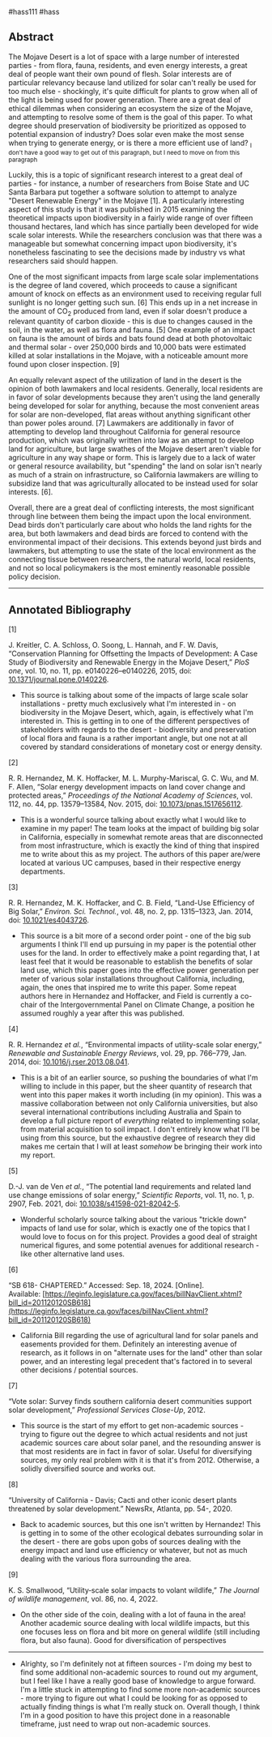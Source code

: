 #hass111 #hass

## Abstract

The Mojave Desert is a lot of space with a large number of interested parties - from flora, fauna, residents, and even energy interests, a great deal of people want their own pound of flesh. Solar interests are of particular relevancy because land utilized for solar can't really be used for too much else - shockingly, it's quite difficult for plants to grow when all of the light is being used for power generation. There are a great deal of ethical dilemmas when considering an ecosystem the size of the Mojave, and attempting to resolve some of them is the goal of this paper. To what degree should preservation of biodiversity be prioritized as opposed to potential expansion of industry? Does solar even make the most sense when trying to generate energy, or is there a more efficient use of land? <sub>I don't have a good way to get out of this paragraph, but I need to move on from this paragraph</sub>

Luckily, this is a topic of significant research interest to a great deal of parties - for instance, a number of researchers from Boise State and UC Santa Barbara put together a software solution to attempt to analyze "Desert Renewable Energy" in the Mojave \[1]. A particularly interesting aspect of this study is that it was published in 2015 examining the theoretical impacts upon biodiversity in a fairly wide range of over fifteen thousand hectares, land which has since partially been developed for wide scale solar interests. While the researchers conclusion was that there was a manageable but somewhat concerning impact upon biodiversity, it's nonetheless fascinating to see the decisions made by industry vs what researchers said should happen.

One of the most significant impacts from large scale solar implementations is the degree of land covered, which proceeds to cause a significant amount of knock on effects as an environment used to receiving regular full sunlight is no longer getting such sun. \[6] This ends up in a net increase in the amount of CO<sub>2</sub> produced from land, even if solar doesn't produce a relevant quantity of carbon dioxide - this is due to changes caused in the soil, in the water, as well as flora and fauna. \[5]  One example of an impact on fauna is the amount of birds and bats found dead at both photovoltaic and thermal solar - over 250,000 birds and 10,000 bats were estimated killed at solar installations in the Mojave, with a noticeable amount more found upon closer inspection. \[9]

An equally relevant aspect of the utilization of land in the desert is the opinion of both lawmakers and local residents. Generally, local residents are in favor of solar developments because they aren't using the land generally being developed for solar for anything, because the most convenient areas for solar are non-developed, flat areas without anything significant other than power poles around.  \[7] Lawmakers are additionally in favor of attempting to develop land throughout California for general resource production, which was originally written into law as an attempt to develop land for agriculture, but large swathes of the Mojave desert aren't viable for agriculture in any way shape or form. This is largely due to a lack of water or general resource availability, but "spending" the land on solar isn't nearly as much of a strain on infrastructure, so California lawmakers are willing to subsidize land that was agriculturally allocated to be instead used for solar interests. \[6].

Overall, there are a great deal of conflicting interests, the most significant through line between them being the impact upon the local environment. Dead birds don't particularly care about who holds the land rights for the area, but both lawmakers and dead birds are forced to contend with the environmental impact of their decisions. This extends beyond just birds and lawmakers, but attempting to use the state of the local environment as the connecting tissue between researchers, the natural world, local residents, and not so local policymakers is the most eminently reasonable possible policy decision.
 


---

## Annotated Bibliography

\[1]

J. Kreitler, C. A. Schloss, O. Soong, L. Hannah, and F. W. Davis, “Conservation Planning for Offsetting the Impacts of Development: A Case Study of Biodiversity and Renewable Energy in the Mojave Desert,” _PloS one_, vol. 10, no. 11, pp. e0140226–e0140226, 2015, doi: [10.1371/journal.pone.0140226](https://doi.org/10.1371/journal.pone.0140226).
- This source is talking about some of the impacts of large scale solar installations - pretty much exclusively what I'm interested in - on biodiversity in the Mojave Desert, which, again, is effectively what I'm interested in. This is getting in to one of the different perspectives of stakeholders with regards to the desert - biodiversity and preservation of local flora and fauna is a rather important angle, but one not at all covered by standard considerations of monetary cost or energy density.

\[2]

R. R. Hernandez, M. K. Hoffacker, M. L. Murphy-Mariscal, G. C. Wu, and M. F. Allen, “Solar energy development impacts on land cover change and protected areas,” _Proceedings of the National Academy of Sciences_, vol. 112, no. 44, pp. 13579–13584, Nov. 2015, doi: [10.1073/pnas.1517656112](https://doi.org/10.1073/pnas.1517656112).
- This is a wonderful source talking about exactly what I would like to examine in my paper! The team looks at the impact of building big solar in California, especially in somewhat remote areas that are disconnected from most infrastructure, which is exactly the kind of thing that inspired me to write about this as my project. The authors of this paper are/were located at various UC campuses, based in their respective energy departments.


\[3]

R. R. Hernandez, M. K. Hoffacker, and C. B. Field, “Land-Use Efficiency of Big Solar,” _Environ. Sci. Technol._, vol. 48, no. 2, pp. 1315–1323, Jan. 2014, doi: [10.1021/es4043726](https://doi.org/10.1021/es4043726).
- This source is a bit more of a second order point - one of the big sub arguments I think I'll end up pursuing in my paper is the potential other uses for the land. In order to effectively make a point regarding that, I at least feel that it would be reasonable to establish the benefits of solar land use, which this paper goes into the effective power generation per meter of various solar installations throughout California, including, again, the ones that inspired me to write this paper. Some repeat authors here in Hernandez and Hoffacker, and Field is currently a co-chair of the Intergovernmental Panel on Climate Change, a position he assumed roughly a year after this was published. 

\[4]

R. R. Hernandez _et al._, “Environmental impacts of utility-scale solar energy,” _Renewable and Sustainable Energy Reviews_, vol. 29, pp. 766–779, Jan. 2014, doi: [10.1016/j.rser.2013.08.041](https://doi.org/10.1016/j.rser.2013.08.041).
- This is a bit of an earlier source, so pushing the boundaries of what I'm willing to include in this paper, but the sheer quantity of research that went into this paper makes it worth including (in my opinion). This was a massive collaboration between not only California universities, but also several international contributions including Australia and Spain to develop a full picture report of *everything* related to implementing solar, from material acquisition to soil impact. I don't entirely know what I'll be using from this source, but the exhaustive degree of research they did makes me certain that I will at least *somehow* be bringing their work into my report.

\[5]


D.-J. van de Ven _et al._, “The potential land requirements and related land use change emissions of solar energy,” _Scientific Reports_, vol. 11, no. 1, p. 2907, Feb. 2021, doi: [10.1038/s41598-021-82042-5](https://doi.org/10.1038/s41598-021-82042-5).

- Wonderful scholarly source talking about the various "trickle down" impacts of land use for solar, which is exactly one of the topics that I would love to focus on for this project. Provides a good deal of straight numerical figures, and some potential avenues for additional research - like other alternative land uses.

\[6]

“SB 618- CHAPTERED.” Accessed: Sep. 18, 2024. \[Online]. Available: [https://leginfo.legislature.ca.gov/faces/billNavClient.xhtml?bill_id=201120120SB618](https://leginfo.legislature.ca.gov/faces/billNavClient.xhtml?bill_id=201120120SB618)

- California Bill regarding the use of agricultural land for solar panels and easements provided for them. Definitely an interesting avenue of research, as it follows in on "alternate uses for the land" other than solar power, and an interesting legal precedent that's factored in to several other decisions / potential sources.

\[7]

“Vote solar: Survey finds southern california desert communities support solar development,” _Professional Services Close-Up_, 2012.

- This source is the start of my effort to get non-academic sources - trying to figure out the degree to which actual residents and not just academic sources care about solar panel, and the resounding answer is that most residents are in fact in favor of solar. Useful for diversifying sources, my only real problem with it is that it's from 2012. Otherwise, a solidly diversified source and works out.

\[8]

“University of California - Davis; Cacti and other iconic desert plants threatened by solar development.” NewsRx, Atlanta, pp. 54-, 2020.

- Back to academic sources, but this one isn't written by Hernandez! This is getting in to some of the other ecological debates surrounding solar in the desert - there are gobs upon gobs of sources dealing with the energy impact and land use efficiency or whatever, but not as much dealing with the various flora surrounding the area.

\[9]

K. S. Smallwood, “Utility‐scale solar impacts to volant wildlife,” _The Journal of wildlife management_, vol. 86, no. 4, 2022.

- On the other side of the coin, dealing with a lot of fauna in the area! Another academic source dealing with local wildlife impacts, but this one focuses less on flora and bit more on general wildlife (still including flora, but also fauna). Good for diversification of perspectives

-----

- Alrighty, so I'm definitely not at fifteen sources - I'm doing my best to find some additional non-academic sources to round out my argument, but I feel like I have a really good base of knowledge to argue forward. I'm a little stuck in attempting to find some more non-academic sources - more trying to figure out what I could be looking for as opposed to actually finding things is what I'm really stuck on. Overall though, I think I'm in a good position to have this project done in a reasonable timeframe, just need to wrap out non-academic sources.